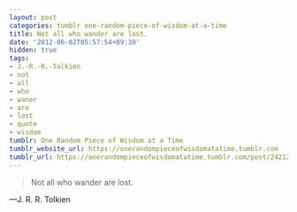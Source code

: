 ```yaml
---
layout: post
categories: tumblr one-random-piece-of-wisdom-at-a-time
title: Not all who wander are lost.
date: '2012-06-02T05:57:54+09:30'
hidden: true
tags:
- J.-R.-R.-Tolkien
- not
- all
- who
- waner
- are
- lost
- quote
- wisdom
tumblr: One Random Piece of Wisdom at a Time
tumblr_website_url: https://onerandompieceofwisdomatatime.tumblr.com
tumblr_url: https://onerandompieceofwisdomatatime.tumblr.com/post/24212190692/not-all-who-wander-are-lost
---
```

> Not all who wander are lost.

—J. R. R. Tolkien
